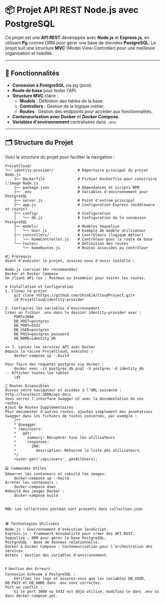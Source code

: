 # 📦 Projet API REST Node.js avec PostgreSQL

Ce projet est une **API REST** développée avec **Node.js** et **Express.js**, en utilisant **Pg** comme ORM pour gérer une base de données **PostgreSQL**. Le projet suit une structure **MVC** (Model-View-Controller) pour une meilleure organisation et lisibilité.

---

## **🚀 Fonctionnalités**

- **Connexion à PostgreSQL** via pg (pool).
- **Route de base** pour tester l'API.
- **Structure MVC** claire :
  - **Models** : Définition des tables de la base.
  - **Controllers** : Gestion de la logique métier.
  - **Routes** : Gestion des endpoints pour accéder aux fonctionnalités.
- **Conteneurisation avec Docker** et **Docker Compose**.
- **Variables d'environnement** centralisées dans `.env`.

---

## **🗂️ Structure du Projet**

Voici la structure du projet pour faciliter la navigation :

```plaintext
ProjetCloud/
└── identity-provider/           # Répertoire principal du projet Node.js
    ├── Dockerfile               # Fichier Dockerfile pour construire l'image Node.js
    ├── package.json             # Dépendances et scripts NPM
    ├── .env                     # Variables d'environnement pour PostgreSQL
    ├── server.js                # Point d'entrée principal
    ├── app.js                   # Configuration Express (middleware et routes)
    ├── config/                  # Configuration
    │   └── db.js                # Configuration de la connexion PostgreSQL
    ├── models/                  # Modèles Sequelize
    │   └── User.js              # Exemple de modèle utilisateur
    ├── controllers/             # Contrôleurs (logique métier)
    │   └── homeController.js    # Contrôleur pour la route de base
    └── routes/                  # Définition des routes
        └── homeRoutes.js        # Routes associées au contrôleur

#🔧 Prérequis
Avant d'exécuter le projet, assurez-vous d'avoir installé :

Node.js (version 16+ recommandée)
Docker et Docker Compose
Un client API (ex : Postman ou Insomnia) pour tester les routes.

⚙️ Installation et Configuration
1. Clonez le projet
    git clone <https://github.com/ShinEi4/CloudProject.git>
    cd ProjetCloud/identity-provider

2. Configurez les variables d'environnement
Créez un fichier .env dans le dossier identity-provider avec :
    PORT=3000
    DB_HOST=postgres
    DB_PORT=5432
    DB_USER=postgres
    DB_PASS=postgres_password
    DB_NAME=identity_db

=> 3. Lancez les services API avec Docker
Depuis la racine ProjetCloud, exécutez :
    docker-compose up --build

Pour faire des requetes postgres via docker :
    docker exec -it postgres_db psql -U postgres -d identity_db
-- Afficher toutes les tables
    \dt    

📡 Routes Disponibles
Ouvrez votre navigateur et accédez à l'URL suivante : http://localhost:3000/api-docs
Vous verrez l'interface Swagger UI avec la documentation de vos routes.
Ajout de Routes Supplémentaires
Pour documenter d'autres routes, ajoutez simplement des annotations Swagger dans les fichiers de routes concernés, par exemple :
    /**
    * @swagger
    * /api/users:
    *   get:
    *     summary: Récupérer tous les utilisateurs
    *     responses:
    *       200:
    *         description: Retourne la liste des utilisateurs.
    */
    router.get('/api/users', getAllUsers);

💻 Commandes Utiles
Démarrer les conteneurs et rebuild les images:
    docker-compose up --build
Arrêter les conteneurs :
    docker-compose down
Rebuild des images Docker :
    docker-compose build


❗NB: Les collections postman sont presents dans collection.json


🛠️ Technologies Utilisées
Node.js : Environnement d'exécution JavaScript.
Express.js : Framework minimaliste pour créer des API REST.
Sequelize : ORM pour gérer la base PostgreSQL.
PostgreSQL : Base de données relationnelle.
Docker & Docker Compose : Conteneurisation pour l'orchestration des services.
Dotenv : Gestion des variables d'environnement.


❗ Gestion des Erreurs
Connexion échouée à PostgreSQL :
    Vérifiez les logs et assurez-vous que les variables DB_USER, DB_PASS et DB_NAME dans .env sont correctes.
Port en conflit :
    Si le port 3000 ou 5432 est déjà utilisé, modifiez-le dans .env ou dans docker-compose.yml.
